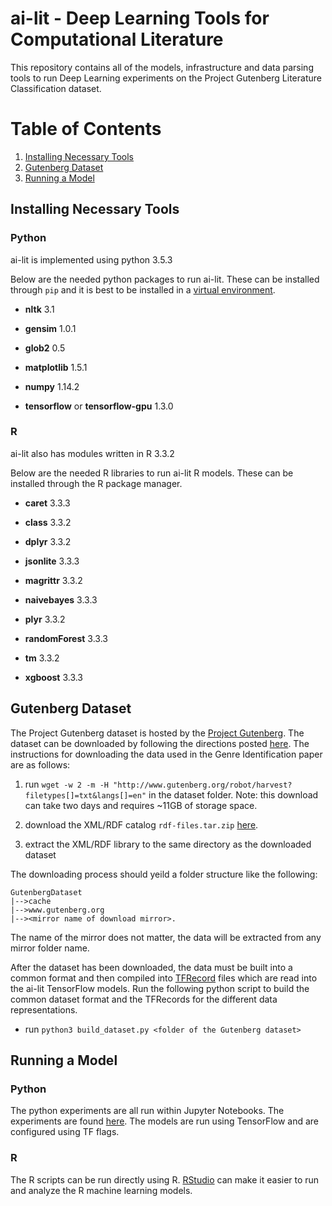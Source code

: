 # ai-lit - Deep Learning Tools for Computational Literature
This repository contains all of the models, infrastructure and data parsing tools to run Deep Learning experiments on the Project Gutenberg Literature Classification dataset.

# Table of Contents
1. [Installing Necessary Tools](#install)
2. [Gutenberg Dataset](#dataset)
3. [Running a Model](#model)

## Installing Necessary Tools<a name="install"/>

### Python
ai-lit is implemented using python 3.5.3

Below are the needed python packages to run ai-lit. These can be installed through ```pip``` and it is best to be installed in a [virtual environment](https://docs.python.org/3.5/tutorial/venv.html).

* **nltk** 3.1

* **gensim** 1.0.1

* **glob2** 0.5

* **matplotlib** 1.5.1

* **numpy** 1.14.2

* **tensorflow** or **tensorflow-gpu** 1.3.0

### R
ai-lit also has modules written in R 3.3.2

Below are the needed R libraries to run ai-lit R models. These can be installed through the R package manager.

* **caret** 3.3.3

* **class** 3.3.2

* **dplyr** 3.3.2

* **jsonlite** 3.3.3

* **magrittr** 3.3.2

* **naivebayes** 3.3.3

* **plyr** 3.3.2

* **randomForest** 3.3.3

* **tm** 3.3.2

* **xgboost** 3.3.3

## Gutenberg Dataset<a name="dataset"/>

The Project Gutenberg dataset is hosted by the [Project Gutenberg](https://www.gutenberg.org/wiki/Main_Page). The dataset can be downloaded by following the directions posted [here](https://www.gutenberg.org/wiki/Gutenberg:Information_About_Robot_Access_to_our_Pages). The instructions for downloading the data used in the Genre Identification paper are as follows:

1. run ```wget -w 2 -m -H "http://www.gutenberg.org/robot/harvest?filetypes[]=txt&langs[]=en"``` in the dataset folder. Note: this download can take two days and requires ~11GB of storage space.

2. download the XML/RDF catalog ```rdf-files.tar.zip``` [here](https://www.gutenberg.org/wiki/Gutenberg:Feeds).

3. extract the XML/RDF library to the same directory as the downloaded dataset

The downloading process should yeild a folder structure like the following:
```
GutenbergDataset
|-->cache
|-->www.gutenberg.org
|--><mirror name of download mirror>.
```
The name of the mirror does not matter, the data will be extracted from any mirror folder name.

After the dataset has been downloaded, the data must be built into a common format and then compiled into [TFRecord](https://www.tensorflow.org/programmers_guide/datasets#consuming_tfrecord_data) files which are read into the ai-lit TensorFlow models. Run the following python script to build the common dataset format and the TFRecords for the different data representations.

* run ```python3 build_dataset.py <folder of the Gutenberg dataset>```


## Running a Model<a name="model"/>

### Python

The python experiments are all run within Jupyter Notebooks. The experiments are found [here](./ai-lit/analysis/gutenberg.README.md). The models are run using TensorFlow and are configured using TF flags.

### R

The R scripts can be run directly using R. [RStudio](https://www.rstudio.com/) can make it easier to run and analyze the R machine learning models.
